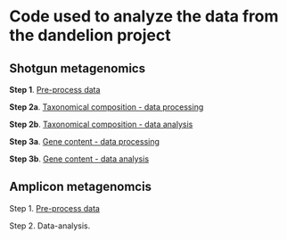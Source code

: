 # Code used to analyze the data from the dandelion project

## Shotgun metagenomics

**Step 1**. [Pre-process data](/shotgun/1_preprocess.md)

**Step 2a**. [Taxonomical composition - data processing](/shotgun/2_kraken.md)

**Step 2b**. [Taxonomical composition - data analysis](/shotgun/2_kraken.md)

**Step 3a**. [Gene content - data processing](/shotgun/3_functional_analysis.md)

**Step 3b**. [Gene content - data analysis](/shotgun/3_functional_analysis.md)

## Amplicon metagenomcis

Step 1. [Pre-process data](/amplicon/1_vsearch.md)

Step 2. Data-analysis.
